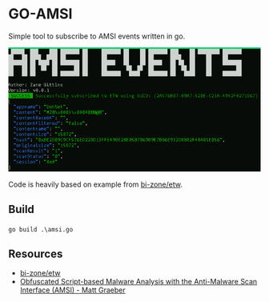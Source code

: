 # GO-AMSI

Simple tool to subscribe to AMSI events written in go. 

![Alt text](readme/run.png "example")

Code is heavily based on example from [bi-zone/etw](https://github.com/bi-zone/etw).

## Build

`go build .\amsi.go`

## Resources

* [bi-zone/etw](https://github.com/bi-zone/etw)
* [Obfuscated Script-based Malware Analysis with the Anti-Malware Scan Interface (AMSI) - Matt Graeber](https://www.youtube.com/watch?v=jixcNj-Mc40)